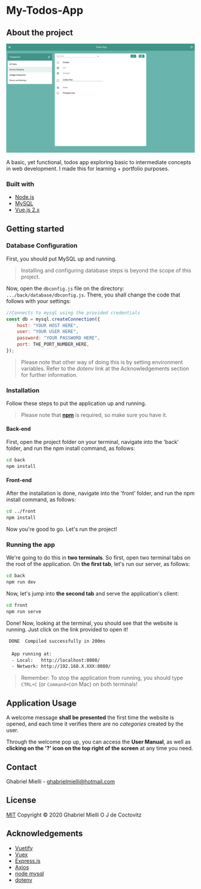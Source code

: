 # My-Todos-App

## About the project

![Application showcase](https://github.com/ghabrielmielli/My-Todos-App/blob/master/applicationShowcase.png?raw=true)

A basic, yet functional, todos app exploring basic to intermediate concepts in web development. I made this for learning + portfolio purposes.

### Built with

- [Node.js](https://nodejs.org/en/)
- [MySQL](https://www.mysql.com/)
- [Vue.js 2.x](https://vuejs.org/)


## Getting started

### Database Configuration

First, you should put MySQL up and running.
> Installing and configuring database steps is beyond the scope of this project.

Now, open the `dbconfig.js` file on the directory: `.../back/database/dbconfig.js`. There, you shall change the code that follows with your settings:

```javascript
//Connects to mysql using the provided credentials
const db = mysql.createConnection({
	host: "YOUR HOST HERE",
	user: "YOUR USER HERE",
	password: "YOUR PASSWORD HERE",
	port: THE_PORT_NUMBER_HERE,
});
```

> Please note that other way of doing this is by setting environment variables. Refer to the *dotenv* link at the Acknowledgements section for further information.

### Installation

Follow these steps to put the application up and running.
> Please note that [**npm**](https://www.npmjs.com/get-npm) is required, so make sure you have it.

#### Back-end

First, open the project folder on your terminal, navigate into the 'back' folder, and run the npm install command, as follows:

```bash
cd back
npm install
```

#### Front-end

After the installation is done, navigate into the 'front' folder, and run the npm install command, as follows:

```bash
cd ../front
npm install
```

Now you're good to go. Let's run the project!

### Running the app

We're going to do this in **two terminals**. So first, open two terminal tabs on the root of the application. On **the first tab**, let's run our server, as follows:

```bash
cd back
npm run dev
```

Now, let's jump into **the second tab** and serve the application's client:

```bash
cd front
npm run serve
```

Done! Now, looking at the terminal, you should see that the website is running. Just click on the link provided to open it!

```bash
 DONE  Compiled successfully in 200ms

  App running at:
  - Local:   http://localhost:8080/ 
  - Network: http://192.168.X.XXX:8080/
```
> Remember: To stop the application from running, you should type `CTRL+C` (or `Command+C`on Mac) on both terminals!

## Application Usage

A welcome message **shall be presented** the first time the website is opened, and each time it verifies there are no *categories* created by the user.

Through the welcome pop up, you can access the **User Manual**, as well as **clicking on the '?' icon on the top right of the screen** at any time you need.

## Contact

Ghabriel Mielli - <ghabrielmielli@hotmail.com>

## License

[MIT](https://choosealicense.com/licenses/mit/) Copyright © 2020 Ghabriel Mielli O J de Coctovitz

## Acknowledgements

- [Vuetify](https://vuetifyjs.com/en/)
- [Vuex](https://vuex.vuejs.org/)
- [Express.js](https://expressjs.com/)
- [Axios](https://www.npmjs.com/package/axios)
- [node mysql](https://www.npmjs.com/package/mysql)
- [dotenv](https://www.npmjs.com/package/dotenv)



